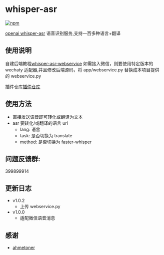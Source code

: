 # whisper-asr

[![npm](https://img.shields.io/npm/v/koishi-plugin-whisper-asr?style=flat-square)](https://www.npmjs.com/package/koishi-plugin-whisper-asr)

[openai whisper-asr](https://github.com/ahmetoner/whisper-asr-webservice) 语音识别服务,支持一百多种语言+翻译

## 使用说明

自建后端教程[whisper-asr-webservice](https://github.com/ahmetoner/whisper-asr-webservice)
如需接入微信，则要使用特定版本的 wechaty 适配器,并且修改后端源码，将 app/webservice.py 替换成本项目提供的 webservice.py

插件仓库[插件仓库](https://github.com/initialencounter/koishi-plugin-whisper-asr)

## 使用方法

- 直接发送语音即可转化或翻译为文本
- asr 要转化/或翻译的语言 url
  - lang: 语言
  - task: 是否切换为 translate
  - method: 是否切换为 faster-whisper

## 问题反馈群:

399899914

## 更新日志

- v1.0.2
  - 上传 webservice.py
- v1.0.0
  - 适配微信语音消息

## 感谢

- [ahmetoner](https://github.com/ahmetoner)
